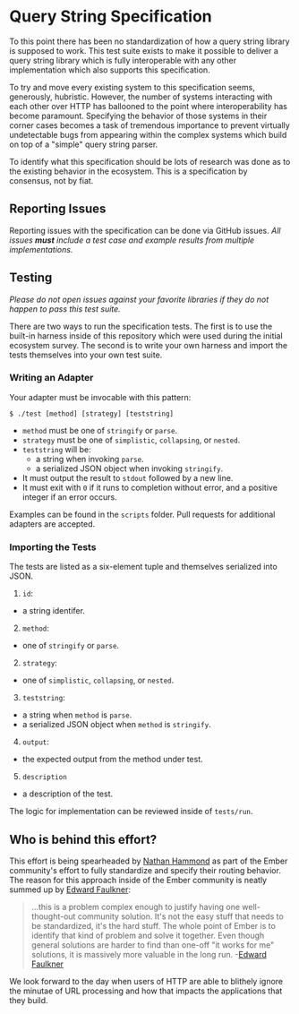 # Query String Specification

To this point there has been no standardization of how a query string library is supposed to work. This test suite exists to make it possible to deliver a query string library which is fully interoperable with any other implementation which also supports this specification.

To try and move every existing system to this specification seems, generously, hubristic. However, the number of systems interacting with each other over HTTP has ballooned to the point where interoperability has become paramount. Specifying the behavior of those systems in their corner cases becomes a task of tremendous importance to prevent virtually undetectable bugs from appearing within the complex systems which build on top of a "simple" query string parser.

To identify what this specification should be lots of research was done as to the existing behavior in the ecosystem. This is a specification by consensus, not by fiat.

## Reporting Issues

Reporting issues with the specification can be done via GitHub issues. _All issues **must** include a test case and example results from multiple implementations._

## Testing

_Please do not open issues against your favorite libraries if they do not happen to pass this test suite._

There are two ways to run the specification tests. The first is to use the built-in harness inside of this repository which were used during the initial ecosystem survey. The second is to write your own harness and import the tests themselves into your own test suite.

### Writing an Adapter

Your adapter must be invocable with this pattern:

```
$ ./test [method] [strategy] [teststring]
```

- `method` must be one of `stringify` or `parse`.
- `strategy` must be one of `simplistic`, `collapsing`, or `nested`.
- `teststring` will be:
  - a string when invoking `parse`.
  - a serialized JSON object when invoking `stringify`.
- It must output the result to `stdout` followed by a new line.
- It must exit with `0` if it runs to completion without error, and a positive integer if an error occurs.

Examples can be found in the `scripts` folder. Pull requests for additional adapters are accepted.

### Importing the Tests

The tests are listed as a six-element tuple and themselves serialized into JSON.

1. `id`:
 - a string identifer.
2. `method`:
  - one of `stringify` or `parse`.
2. `strategy`:
  - one of `simplistic`, `collapsing`, or `nested`.
3. `teststring`: 
  - a string when `method` is `parse`.
  - a serialized JSON object when `method` is `stringify`.
4. `output`:
  - the expected output from the method under test.
5. `description`
  - a description of the test.

The logic for implementation can be reviewed inside of `tests/run`.

## Who is behind this effort?

This effort is being spearheaded by [Nathan Hammond](https://twitter.com/nathanhammond) as part of the Ember community's effort to fully standardize and specify their routing behavior. The reason for this approach inside of the Ember community is neatly summed up by [Edward Faulkner](https://twitter.com/eaf4):

> ...this is a problem complex enough to justify having one well-thought-out community solution. It's not the easy stuff that needs to be standardized, it's the hard stuff. The whole point of Ember is to identify that kind of problem and solve it together. Even though general solutions are harder to find than one-off "it works for me" solutions, it is massively more valuable in the long run. -[Edward Faulkner](https://github.com/emberjs/rfcs/pull/143#issuecomment-244612714)

We look forward to the day when users of HTTP are able to blithely ignore the minutae of URL processing and how that impacts the applications that they build.